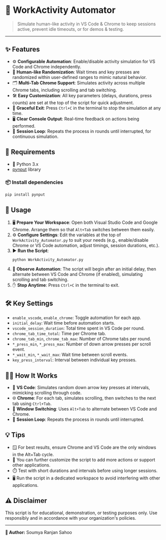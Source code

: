 # 🚀 WorkActivity Automator

> Simulate human-like activity in VS Code & Chrome to keep sessions active, prevent idle timeouts, or for demos & testing.

---

## ✨ Features
- ⚙️ **Configurable Automation**: Enable/disable activity simulation for VS Code and Chrome independently.
- 🤖 **Human-like Randomization**: Wait times and key presses are randomized within user-defined ranges to mimic natural behavior.
- 🗂️ **Multi-Tab Chrome Support**: Simulates activity across multiple Chrome tabs, including scrolling and tab switching.
- 🛠️ **Easy Customization**: All key parameters (delays, durations, press counts) are set at the top of the script for quick adjustment.
- 🛑 **Graceful Exit**: Press `Ctrl+C` in the terminal to stop the simulation at any time.
- 🖥️ **Clear Console Output**: Real-time feedback on actions being performed.
- 🔁 **Session Loop**: Repeats the process in rounds until interrupted, for continuous simulation.

## 🧰 Requirements
- 🐍 Python 3.x
- [pynput](https://pypi.org/project/pynput/) library

### 📦 Install dependencies
```sh
pip install pynput
```

## 🚦 Usage
1. 🖥️ **Prepare Your Workspace**: Open both Visual Studio Code and Google Chrome. Arrange them so that `Alt+Tab` switches between them easily.
2. ⚙️ **Configure Settings**: Edit the variables at the top of `WorkActivity_Automator.py` to suit your needs (e.g., enable/disable Chrome or VS Code automation, adjust timings, session durations, etc.).
3. ▶️ **Run the Script**:
   ```sh
   python WorkActivity_Automator.py
   ```
4. 👀 **Observe Automation**: The script will begin after an initial delay, then alternate between VS Code and Chrome (if enabled), simulating scrolling and tab switching.
5. ✋ **Stop Anytime**: Press `Ctrl+C` in the terminal to exit.

## 🛠️ Key Settings
- `enable_vscode`, `enable_chrome`: Toggle automation for each app.
- `initial_delay`: Wait time before automation starts.
- `vscode_session_duration`: Total time spent in VS Code per round.
- `chrome_tab_time_total`: Time per Chrome tab.
- `chrome_tab_min`, `chrome_tab_max`: Number of Chrome tabs per round.
- `*_press_min`, `*_press_max`: Number of down arrow presses per scroll event.
- `*_wait_min`, `*_wait_max`: Wait time between scroll events.
- `key_press_interval`: Interval between individual key presses.

## 🧑‍💻 How It Works
- 📝 **VS Code**: Simulates random down arrow key presses at intervals, mimicking scrolling through code.
- 🌐 **Chrome**: For each tab, simulates scrolling, then switches to the next tab using `Ctrl+Tab`.
- 🔄 **Window Switching**: Uses `Alt+Tab` to alternate between VS Code and Chrome.
- 🔁 **Session Loop**: Repeats the process in rounds until interrupted.

## 💡 Tips
- 🪟 For best results, ensure Chrome and VS Code are the only windows in the Alt+Tab cycle.
- 🧩 You can further customize the script to add more actions or support other applications.
- ⏱️ Test with short durations and intervals before using longer sessions.
- 🖥️ Run the script in a dedicated workspace to avoid interfering with other applications.

## ⚠️ Disclaimer
This script is for educational, demonstration, or testing purposes only. Use responsibly and in accordance with your organization's policies.

---

**👤 Author:** Soumya Ranjan Sahoo

